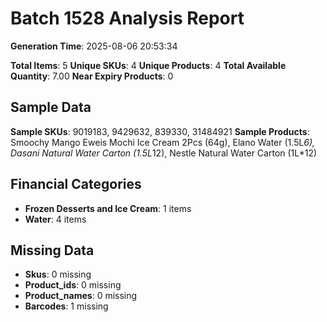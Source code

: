 # Batch 1528 Analysis Report

**Generation Time**: 2025-08-06 20:53:34

**Total Items**: 5
**Unique SKUs**: 4
**Unique Products**: 4
**Total Available Quantity**: 7.00
**Near Expiry Products**: 0

## Sample Data
**Sample SKUs**: 9019183, 9429632, 839330, 31484921
**Sample Products**: Smoochy Mango Eweis Mochi Ice Cream 2Pcs (64g), Elano Water (1.5L*6), Dasani Natural Water Carton (1.5L*12), Nestle Natural Water Carton (1L*12)

## Financial Categories
- **Frozen Desserts and Ice Cream**: 1 items
- **Water**: 4 items

## Missing Data
- **Skus**: 0 missing
- **Product_ids**: 0 missing
- **Product_names**: 0 missing
- **Barcodes**: 1 missing
